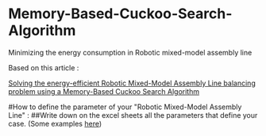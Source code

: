 # Memory-Based-Cuckoo-Search-Algorithm
Minimizing the energy consumption in Robotic mixed-model assembly line

Based on this article :

[Solving the energy-efficient Robotic Mixed-Model Assembly Line balancing problem using a Memory-Based Cuckoo Search Algorithm](https://www.sciencedirect.com/science/article/abs/pii/S0952197622002494?via%3Dihub)

#How to define the parameter of your "Robotic Mixed-Model Assembly Line" :
##Write down on the excel sheets all the parameters that define your case. (Some examples [here](www.google.com))

